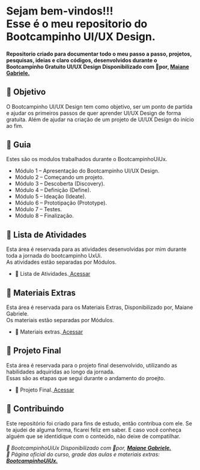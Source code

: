 
<h1> 
  Sejam bem-vindos!!! <br>
  Esse é o meu repositorio do Bootcampinho UI/UX Design.
</h1>



<h4> 
  Repositorio criado para documentar todo o meu passo a passo, projetos, pesquisas, ideias e claro códigos, desenvolvidos durante o Bootcampinho Gratuito UI/UX Design Disponibilizado com 💛por, <a href="//maiane.com.br/sobre-mim/"> 
  <strong>Maiane Gabriele.</strong></a>
</h4>


<h2> 🎯 Objetivo </h2>
  O Bootcampinho UI/UX Design tem como objetivo, ser um ponto de partida e ajudar os primeiros passos de quer aprender UI/UX Design de forma gratuita. Além de ajudar na criação de um projeto de UI/UX Design do início ao fim.

<h2 dir="auto"> 🚦 Guia </h2>
Estes são os modulos trabalhados durante o BootcampinhoUiUx.<br>
<ul dir="auto">
  <li>Módulo 1 – Apresentação do Bootcampinho UI/UX Design.</li>
  <li>Módulo 2 – Começando um projeto.</li>
  <li>Módulo 3 – Descoberta (Discovery).</li>
  <li>Módulo 4 – Definição (Define).</li>
  <li>Módulo 5 – Ideação (Ideate).</li>
  <li>Módulo 6 – Prototipação (Prototype).</li>
  <li>Módulo 7 – Testes.</li>
  <li>Módulo 8 – Finalização.</li>
</ul>

<h2 dir="auto"> 📝 Lista de Atividades </h2>
Esta área é reservada para as atividades desenvolvidas por mim durante toda a jornada do bootcampinho UxUi.<br>
As atividades estão separadas por Módulos.
<ul dir="auto">
  <li>📝 Lista de Atividades.<a href="https://github.com/Diegojfsr/BootcampinhoUIUX/blob/main/ListaAtividades/Readme.md"> Acessar </a></li>
</ul>

<h2 dir="auto"> 🔗 Materiais Extras </h2>
Esta área é reservada para os Materiais Extras, Disponibilizado por,  Maiane Gabriele. </strong></a><br>
Os materiais estão separadas por Módulos.
<ul dir="auto">
  <li> 🔗 Materiais extras.<a href="https://github.com/Diegojfsr/BootcampinhoUIUX/blob/main/MaterialExtra/READEME.md"> Acessar </a></li>
</ul>



<h2 dir="auto"> 🚩 Projeto Final </h2>
Esta área é reservada para o projeto final desenvolvido, utilizando as habilidades adquiridas ao longo da jornada.  </strong></a><br>
Essas são as etapas que segui durante o andamento do proejto.
<ul dir="auto">
  <li> 🚩 Projeto Final.<a href="https://github.com/Diegojfsr/The_Space_of_Developers/blob/main/README.md"> Acessar </a></li>
</ul>




<h2 dir="auto"> 🤝 Contribuindo </h2>
<p dir="auto">Este repositório foi criado para fins de estudo, então contribua com ele. Se te ajudei de alguma forma, ficarei feliz em
saber. E caso você conheça alguém que se identidique com o conteúdo, não deixe de compatilhar.</p>


<p dir="auto">
<em>
  🔶 BootcampinhoUiUx Disponibilizado com 💛por, <a href="//maiane.com.br/sobre-mim/"> <strong> Maiane Gabriele. </strong></a>
</em>
<br>
<em>
  🔶 Página oficial do curso, grade das aulas e materiais extras: 
  <a href="//lnkd.in/d2Eke74Y"> <strong>  BootcampinhoUiUx.  </strong></a>
</em>
  
</p>


